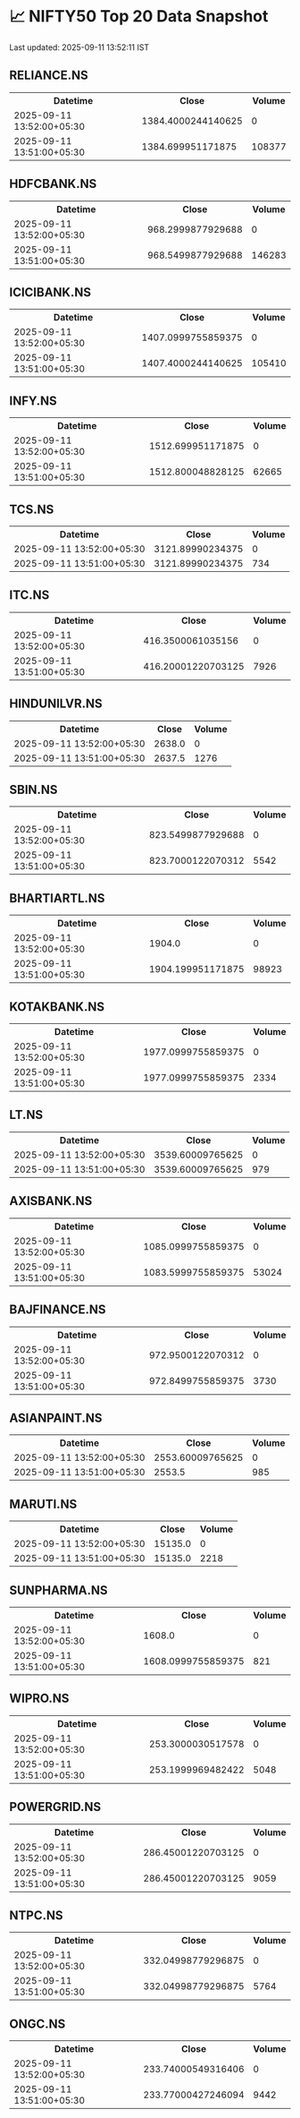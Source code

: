 # 📈 NIFTY50 Top 20 Data Snapshot

Last updated: 2025-09-11 13:52:11 IST

## RELIANCE.NS

<table>
  <tr><th>Datetime</th><th>Close</th><th>Volume</th></tr>
  <tr><td>2025-09-11 13:52:00+05:30</td><td>1384.4000244140625</td><td>0</td></tr>
  <tr><td>2025-09-11 13:51:00+05:30</td><td>1384.699951171875</td><td>108377</td></tr>
</table>

## HDFCBANK.NS

<table>
  <tr><th>Datetime</th><th>Close</th><th>Volume</th></tr>
  <tr><td>2025-09-11 13:52:00+05:30</td><td>968.2999877929688</td><td>0</td></tr>
  <tr><td>2025-09-11 13:51:00+05:30</td><td>968.5499877929688</td><td>146283</td></tr>
</table>

## ICICIBANK.NS

<table>
  <tr><th>Datetime</th><th>Close</th><th>Volume</th></tr>
  <tr><td>2025-09-11 13:52:00+05:30</td><td>1407.0999755859375</td><td>0</td></tr>
  <tr><td>2025-09-11 13:51:00+05:30</td><td>1407.4000244140625</td><td>105410</td></tr>
</table>

## INFY.NS

<table>
  <tr><th>Datetime</th><th>Close</th><th>Volume</th></tr>
  <tr><td>2025-09-11 13:52:00+05:30</td><td>1512.699951171875</td><td>0</td></tr>
  <tr><td>2025-09-11 13:51:00+05:30</td><td>1512.800048828125</td><td>62665</td></tr>
</table>

## TCS.NS

<table>
  <tr><th>Datetime</th><th>Close</th><th>Volume</th></tr>
  <tr><td>2025-09-11 13:52:00+05:30</td><td>3121.89990234375</td><td>0</td></tr>
  <tr><td>2025-09-11 13:51:00+05:30</td><td>3121.89990234375</td><td>734</td></tr>
</table>

## ITC.NS

<table>
  <tr><th>Datetime</th><th>Close</th><th>Volume</th></tr>
  <tr><td>2025-09-11 13:52:00+05:30</td><td>416.3500061035156</td><td>0</td></tr>
  <tr><td>2025-09-11 13:51:00+05:30</td><td>416.20001220703125</td><td>7926</td></tr>
</table>

## HINDUNILVR.NS

<table>
  <tr><th>Datetime</th><th>Close</th><th>Volume</th></tr>
  <tr><td>2025-09-11 13:52:00+05:30</td><td>2638.0</td><td>0</td></tr>
  <tr><td>2025-09-11 13:51:00+05:30</td><td>2637.5</td><td>1276</td></tr>
</table>

## SBIN.NS

<table>
  <tr><th>Datetime</th><th>Close</th><th>Volume</th></tr>
  <tr><td>2025-09-11 13:52:00+05:30</td><td>823.5499877929688</td><td>0</td></tr>
  <tr><td>2025-09-11 13:51:00+05:30</td><td>823.7000122070312</td><td>5542</td></tr>
</table>

## BHARTIARTL.NS

<table>
  <tr><th>Datetime</th><th>Close</th><th>Volume</th></tr>
  <tr><td>2025-09-11 13:52:00+05:30</td><td>1904.0</td><td>0</td></tr>
  <tr><td>2025-09-11 13:51:00+05:30</td><td>1904.199951171875</td><td>98923</td></tr>
</table>

## KOTAKBANK.NS

<table>
  <tr><th>Datetime</th><th>Close</th><th>Volume</th></tr>
  <tr><td>2025-09-11 13:52:00+05:30</td><td>1977.0999755859375</td><td>0</td></tr>
  <tr><td>2025-09-11 13:51:00+05:30</td><td>1977.0999755859375</td><td>2334</td></tr>
</table>

## LT.NS

<table>
  <tr><th>Datetime</th><th>Close</th><th>Volume</th></tr>
  <tr><td>2025-09-11 13:52:00+05:30</td><td>3539.60009765625</td><td>0</td></tr>
  <tr><td>2025-09-11 13:51:00+05:30</td><td>3539.60009765625</td><td>979</td></tr>
</table>

## AXISBANK.NS

<table>
  <tr><th>Datetime</th><th>Close</th><th>Volume</th></tr>
  <tr><td>2025-09-11 13:52:00+05:30</td><td>1085.0999755859375</td><td>0</td></tr>
  <tr><td>2025-09-11 13:51:00+05:30</td><td>1083.5999755859375</td><td>53024</td></tr>
</table>

## BAJFINANCE.NS

<table>
  <tr><th>Datetime</th><th>Close</th><th>Volume</th></tr>
  <tr><td>2025-09-11 13:52:00+05:30</td><td>972.9500122070312</td><td>0</td></tr>
  <tr><td>2025-09-11 13:51:00+05:30</td><td>972.8499755859375</td><td>3730</td></tr>
</table>

## ASIANPAINT.NS

<table>
  <tr><th>Datetime</th><th>Close</th><th>Volume</th></tr>
  <tr><td>2025-09-11 13:52:00+05:30</td><td>2553.60009765625</td><td>0</td></tr>
  <tr><td>2025-09-11 13:51:00+05:30</td><td>2553.5</td><td>985</td></tr>
</table>

## MARUTI.NS

<table>
  <tr><th>Datetime</th><th>Close</th><th>Volume</th></tr>
  <tr><td>2025-09-11 13:52:00+05:30</td><td>15135.0</td><td>0</td></tr>
  <tr><td>2025-09-11 13:51:00+05:30</td><td>15135.0</td><td>2218</td></tr>
</table>

## SUNPHARMA.NS

<table>
  <tr><th>Datetime</th><th>Close</th><th>Volume</th></tr>
  <tr><td>2025-09-11 13:52:00+05:30</td><td>1608.0</td><td>0</td></tr>
  <tr><td>2025-09-11 13:51:00+05:30</td><td>1608.0999755859375</td><td>821</td></tr>
</table>

## WIPRO.NS

<table>
  <tr><th>Datetime</th><th>Close</th><th>Volume</th></tr>
  <tr><td>2025-09-11 13:52:00+05:30</td><td>253.3000030517578</td><td>0</td></tr>
  <tr><td>2025-09-11 13:51:00+05:30</td><td>253.1999969482422</td><td>5048</td></tr>
</table>

## POWERGRID.NS

<table>
  <tr><th>Datetime</th><th>Close</th><th>Volume</th></tr>
  <tr><td>2025-09-11 13:52:00+05:30</td><td>286.45001220703125</td><td>0</td></tr>
  <tr><td>2025-09-11 13:51:00+05:30</td><td>286.45001220703125</td><td>9059</td></tr>
</table>

## NTPC.NS

<table>
  <tr><th>Datetime</th><th>Close</th><th>Volume</th></tr>
  <tr><td>2025-09-11 13:52:00+05:30</td><td>332.04998779296875</td><td>0</td></tr>
  <tr><td>2025-09-11 13:51:00+05:30</td><td>332.04998779296875</td><td>5764</td></tr>
</table>

## ONGC.NS

<table>
  <tr><th>Datetime</th><th>Close</th><th>Volume</th></tr>
  <tr><td>2025-09-11 13:52:00+05:30</td><td>233.74000549316406</td><td>0</td></tr>
  <tr><td>2025-09-11 13:51:00+05:30</td><td>233.77000427246094</td><td>9442</td></tr>
</table>

